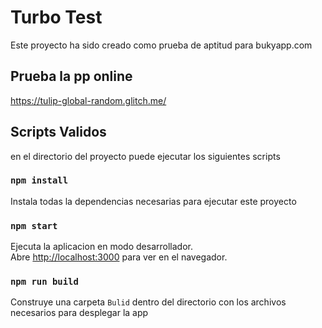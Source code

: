 # Turbo Test

Este proyecto ha sido creado como prueba de aptitud para bukyapp.com

## Prueba la pp online
https://tulip-global-random.glitch.me/

## Scripts Validos

en el directorio del proyecto puede ejecutar los siguientes scripts

### `npm install`

Instala todas la dependencias necesarias para ejecutar este proyecto

### `npm start`

Ejecuta la aplicacion en modo desarrollador.\
Abre [http://localhost:3000](http://localhost:3000) para ver en el navegador.

### `npm run build`

Construye una carpeta `Bulid` dentro del directorio con los archivos necesarios para desplegar la app







